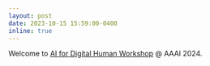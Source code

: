 ```yaml
---
layout: post
date: 2023-10-15 15:59:00-0400
inline: true
---
```

Welcome to [AI for Digital Human Workshop](https://digitalhumanworkshop.github.io/) @ AAAI 2024.
